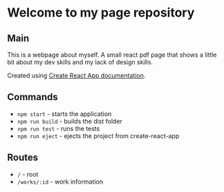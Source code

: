 # Welcome to my page repository

## Main

This is a webpage about myself. A small react pdf page that shows a little bit about my dev skills and my lack of design skills.

Created using [Create React App documentation](https://facebook.github.io/create-react-app/docs/getting-started).

## Commands

-   `npm start` - starts the application
-   `npm run build` - builds the dist folder
-   `npm run test` - runs the tests
-   `npm run eject` - ejects the project from create-react-app

## Routes

-   `/` - root
-   `/works/:id` - work information
